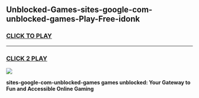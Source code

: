 
## Unblocked-Games-sites-google-com-unblocked-games-Play-Free-idonk
<h3>
<a href="https://premium76.site?title=sites-google-com-unblocked-games&ref=21A">CLICK TO PLAY</a></h3>
<hr>

<h3>
<a href="https://premium76.site?title=sites-google-com-unblocked-games&ref=21A">CLICK 2 PLAY</a>
  
</h3>

<a href="https://premium76.site?title=sites-google-com-unblocked-games&ref=21A"><img src="https://clearcache.store/games.png"></a>


**sites-google-com-unblocked-games games unblocked: Your Gateway to Fun and Accessible Online Gaming**
